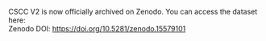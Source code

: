 CSCC V2 is now officially archived on Zenodo. You can access the dataset here:  
Zenodo DOI: https://doi.org/10.5281/zenodo.15579101
